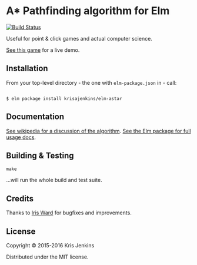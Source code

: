 # A* Pathfinding algorithm for Elm

[![Build Status](https://travis-ci.org/krisajenkins/elm-astar.svg?branch=travis)](https://travis-ci.org/krisajenkins/elm-astar)

Useful for point & click games and actual computer science.


[See this game](http://krisajenkins.github.io/transcodegame/) for a live demo.


## Installation

From your top-level directory - the one with `elm-package.json` in - call:

```

$ elm package install krisajenkins/elm-astar
```

## Documentation

[See wikipedia for a discussion of the algorithm](https://en.wikipedia.org/wiki/A*_search_algorithm).
[See the Elm package for full usage docs](http://package.elm-lang.org/packages/krisajenkins/elm-astar/latest).

## Building & Testing

```
make
```

...will run the whole build and test suite.

## Credits

Thanks to [Iris Ward](https://github.com/adituv) for bugfixes and improvements.

## License

Copyright © 2015-2016 Kris Jenkins

Distributed under the MIT license.

